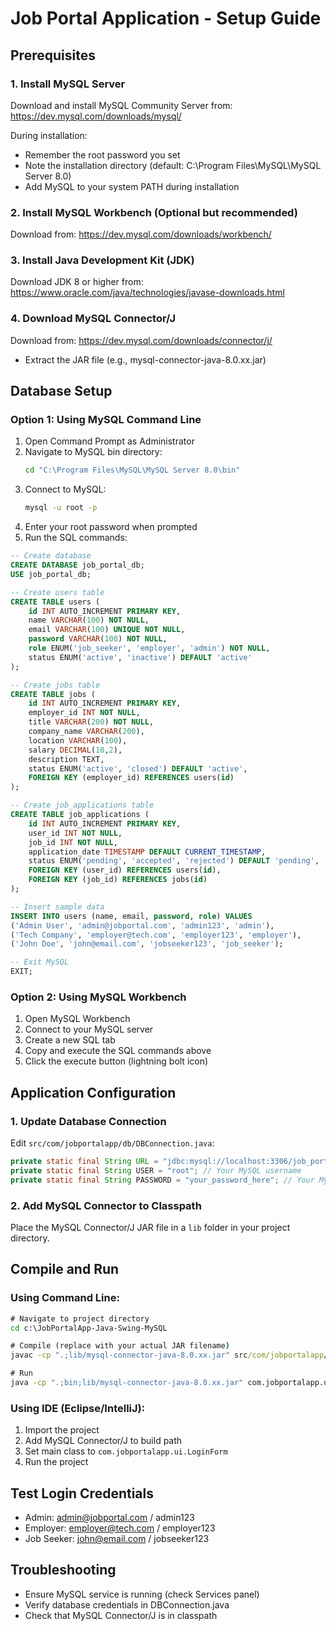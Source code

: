 # Job Portal Application - Setup Guide

## Prerequisites

### 1. Install MySQL Server
Download and install MySQL Community Server from:
https://dev.mysql.com/downloads/mysql/

During installation:
- Remember the root password you set
- Note the installation directory (default: C:\Program Files\MySQL\MySQL Server 8.0\)
- Add MySQL to your system PATH during installation

### 2. Install MySQL Workbench (Optional but recommended)
Download from: https://dev.mysql.com/downloads/workbench/

### 3. Install Java Development Kit (JDK)
Download JDK 8 or higher from: https://www.oracle.com/java/technologies/javase-downloads.html

### 4. Download MySQL Connector/J
Download from: https://dev.mysql.com/downloads/connector/j/
- Extract the JAR file (e.g., mysql-connector-java-8.0.xx.jar)

## Database Setup

### Option 1: Using MySQL Command Line
1. Open Command Prompt as Administrator
2. Navigate to MySQL bin directory:
   ```cmd
   cd "C:\Program Files\MySQL\MySQL Server 8.0\bin"
   ```
3. Connect to MySQL:
   ```cmd
   mysql -u root -p
   ```
4. Enter your root password when prompted
5. Run the SQL commands:

```sql
-- Create database
CREATE DATABASE job_portal_db;
USE job_portal_db;

-- Create users table
CREATE TABLE users (
    id INT AUTO_INCREMENT PRIMARY KEY,
    name VARCHAR(100) NOT NULL,
    email VARCHAR(100) UNIQUE NOT NULL,
    password VARCHAR(100) NOT NULL,
    role ENUM('job_seeker', 'employer', 'admin') NOT NULL,
    status ENUM('active', 'inactive') DEFAULT 'active'
);

-- Create jobs table
CREATE TABLE jobs (
    id INT AUTO_INCREMENT PRIMARY KEY,
    employer_id INT NOT NULL,
    title VARCHAR(200) NOT NULL,
    company_name VARCHAR(200),
    location VARCHAR(100),
    salary DECIMAL(10,2),
    description TEXT,
    status ENUM('active', 'closed') DEFAULT 'active',
    FOREIGN KEY (employer_id) REFERENCES users(id)
);

-- Create job_applications table
CREATE TABLE job_applications (
    id INT AUTO_INCREMENT PRIMARY KEY,
    user_id INT NOT NULL,
    job_id INT NOT NULL,
    application_date TIMESTAMP DEFAULT CURRENT_TIMESTAMP,
    status ENUM('pending', 'accepted', 'rejected') DEFAULT 'pending',
    FOREIGN KEY (user_id) REFERENCES users(id),
    FOREIGN KEY (job_id) REFERENCES jobs(id)
);

-- Insert sample data
INSERT INTO users (name, email, password, role) VALUES 
('Admin User', 'admin@jobportal.com', 'admin123', 'admin'),
('Tech Company', 'employer@tech.com', 'employer123', 'employer'),
('John Doe', 'john@email.com', 'jobseeker123', 'job_seeker');

-- Exit MySQL
EXIT;
```

### Option 2: Using MySQL Workbench
1. Open MySQL Workbench
2. Connect to your MySQL server
3. Create a new SQL tab
4. Copy and execute the SQL commands above
5. Click the execute button (lightning bolt icon)

## Application Configuration

### 1. Update Database Connection
Edit `src/com/jobportalapp/db/DBConnection.java`:
```java
private static final String URL = "jdbc:mysql://localhost:3306/job_portal_db";
private static final String USER = "root"; // Your MySQL username
private static final String PASSWORD = "your_password_here"; // Your MySQL password
```

### 2. Add MySQL Connector to Classpath
Place the MySQL Connector/J JAR file in a `lib` folder in your project directory.

## Compile and Run

### Using Command Line:
```cmd
# Navigate to project directory
cd c:\JobPortalApp-Java-Swing-MySQL

# Compile (replace with your actual JAR filename)
javac -cp ".;lib/mysql-connector-java-8.0.xx.jar" src/com/jobportalapp/**/*.java -d bin/

# Run
java -cp ".;bin;lib/mysql-connector-java-8.0.xx.jar" com.jobportalapp.ui.LoginForm
```

### Using IDE (Eclipse/IntelliJ):
1. Import the project
2. Add MySQL Connector/J to build path
3. Set main class to `com.jobportalapp.ui.LoginForm`
4. Run the project

## Test Login Credentials
- Admin: admin@jobportal.com / admin123
- Employer: employer@tech.com / employer123
- Job Seeker: john@email.com / jobseeker123

## Troubleshooting
- Ensure MySQL service is running (check Services panel)
- Verify database credentials in DBConnection.java
- Check that MySQL Connector/J is in classpath
